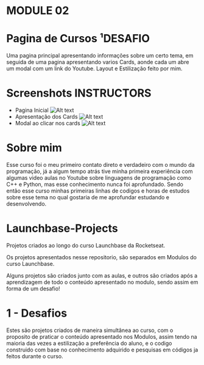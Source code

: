 # MODULE 02

# Pagina de Cursos ¹DESAFIO 

Uma pagina principal apresentando informações sobre um certo tema, em seguida de uma pagina apresentando varios Cards, aonde cada um abre um modal com um link do Youtube.
Layout e Estilização feito por mim.

# Screenshots INSTRUCTORS
- Pagina Inicial
![Alt text](https://i.ibb.co/f09X4v3/Captura-de-Tela-13.png "Pag Inicial")
- Apresentação dos Cards
![Alt text](https://i.ibb.co/bP9cCTY/Captura-de-Tela-14.png "Cards")
- Modal ao clicar nos cards
![Alt text](https://i.ibb.co/k3LNN89/Captura-de-Tela-15.png "Modal")



# Sobre mim
Esse curso foi o meu primeiro contato direto e verdadeiro com o mundo da programação, já a algum tempo atrás tive minha primeira experiência com algumas video aulas no Youtube sobre linguagens de programação como C++ e Python, mas esse conhecimento nunca foi aprofundado. Sendo então esse curso minhas primeiras linhas de codigos e horas de estudos sobre esse tema no qual gostaria de me aprofundar estudando e desenvolvendo.

# Launchbase-Projects
Projetos criados ao longo do curso Launchbase da Rocketseat.

Os projetos apresentados nesse repositorio, são separados em Modulos do curso Launchbase.

Alguns projetos são criados junto com as aulas, e outros são criados após a aprendizagem de todo o conteúdo apresentado no modulo, sendo assim em forma de um desafio!


# 1 - Desafios
Estes são projetos criados de maneira simultânea ao curso, com o proposito de praticar o conteúdo apresentado nos Modulos, assim tendo na maioria das vezes a estilização a preferência do aluno, e o codigo construido com base no conhecimento adquirido e pesquisas em códigos ja feitos durante o curso.
